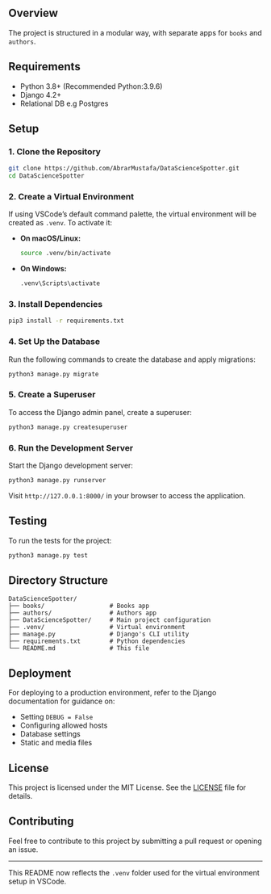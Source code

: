 
## Overview
The project is structured in a modular way, with separate apps for `books` and `authors`.

## Requirements
- Python 3.8+ (Recommended Python:3.9.6)
- Django 4.2+
- Relational DB e.g Postgres

## Setup

### 1. Clone the Repository
```bash
git clone https://github.com/AbrarMustafa/DataScienceSpotter.git
cd DataScienceSpotter
```

### 2. Create a Virtual Environment
If using VSCode’s default command palette, the virtual environment will be created as `.venv`. To activate it:

- **On macOS/Linux:**
  ```bash
  source .venv/bin/activate
  ```
- **On Windows:**
  ```bash
  .venv\Scripts\activate
  ```

### 3. Install Dependencies
```bash
pip3 install -r requirements.txt
```

### 4. Set Up the Database
Run the following commands to create the database and apply migrations:
```bash
python3 manage.py migrate
```

### 5. Create a Superuser
To access the Django admin panel, create a superuser:
```bash
python3 manage.py createsuperuser
```

### 6. Run the Development Server
Start the Django development server:
```bash
python3 manage.py runserver
```
Visit `http://127.0.0.1:8000/` in your browser to access the application.

## Testing
To run the tests for the project:
```bash
python3 manage.py test
```

## Directory Structure
```
DataScienceSpotter/
├── books/                  # Books app
├── authors/                # Authors app
├── DataScienceSpotter/     # Main project configuration
├── .venv/                  # Virtual environment
├── manage.py               # Django's CLI utility
├── requirements.txt        # Python dependencies
└── README.md               # This file
```

## Deployment
For deploying to a production environment, refer to the Django documentation for guidance on:
- Setting `DEBUG = False`
- Configuring allowed hosts
- Database settings
- Static and media files

## License
This project is licensed under the MIT License. See the [LICENSE](LICENSE) file for details.

## Contributing
Feel free to contribute to this project by submitting a pull request or opening an issue.

---

This README now reflects the `.venv` folder used for the virtual environment setup in VSCode.